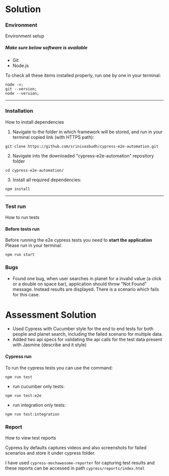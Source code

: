# Solution

### Environment

Environment setup

##### Make sure below software is available
* Git
* Node.js

To check all these items installed properly, run one by one in your terminal:
```shell
node -v;
git --version;
node --version;
```

***

### Installation

How to install dependencies

1. Navigate to the folder in which framework will be stored, and run in your terminal copied link (with HTTPS path):
```shell
git clone https://github.com/srinivasbudh/cypress-e2e-automation.git
```
2. Navigate into the downloaded "cypress-e2e-automation" repository folder
```shell
cd cypress-e2e-automation/
```
3. Install all required dependencies:
```shell
npm install
```
</details>

***

### Test run

How to run tests

#### Before tests run
Before running the e2e cypress tests you need to **start the application** <br>
Please run in your terminal:
```shell
npm run start
```
### Bugs
* Found one bug, when user searches in planet for a invalid value (a click or a double on space bar), application should throw "Not Found" message. Instead results are displayed. There is a scenario which fails for this case.

# Assessment Solution

* Used Cypress with Cucumber style for the end to end tests for both people and planet search, including the failed scenario for multiple data.
* Added two api specs for validating the api calls for the test data present with Jasmine (describe and it style)

#### Cypress run
To run the cypress tests you can use the command:
```shell
npm run test
```
 - run cucumber only tests:
```shell
npm run test:e2e
```
- run integration only tests:
```shell
npm run test:integration
```

### Report
  How to view test reports

  Cypress by defaults captures videos and also screenshots for failed scenarios and store it under cypress folder.

  I have used `cypress-mochawesome-reporter` for capturing test results and these reports can be accessed in path `cypress/reports/index.html`